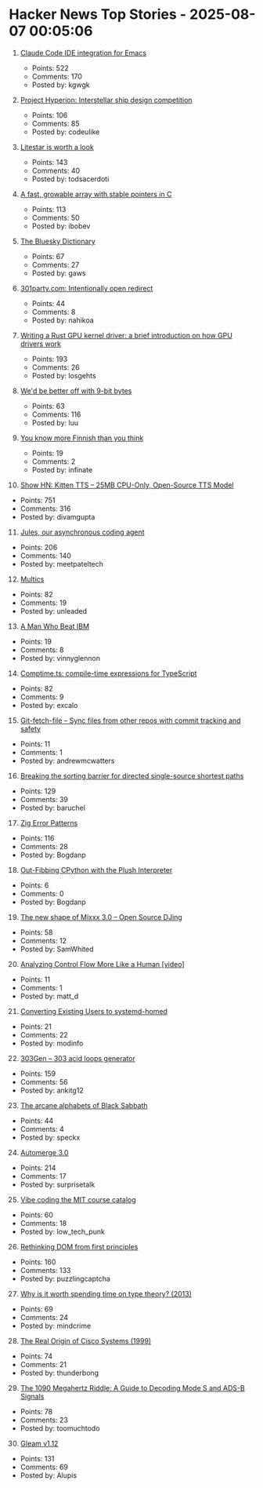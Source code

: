 # Hacker News Top Stories - 2025-08-07 00:05:06

1. [Claude Code IDE integration for Emacs](https://github.com/manzaltu/claude-code-ide.el)
   - Points: 522
   - Comments: 170
   - Posted by: kgwgk

2. [Project Hyperion: Interstellar ship design competition](https://www.projecthyperion.org)
   - Points: 106
   - Comments: 85
   - Posted by: codeulike

3. [Litestar is worth a look](https://www.b-list.org/weblog/2025/aug/06/litestar/)
   - Points: 143
   - Comments: 40
   - Posted by: todsacerdoti

4. [A fast, growable array with stable pointers in C](https://danielchasehooper.com/posts/segment_array/)
   - Points: 113
   - Comments: 50
   - Posted by: ibobev

5. [The Bluesky Dictionary](https://www.avibagla.com/blueskydictionary/)
   - Points: 67
   - Comments: 27
   - Posted by: gaws

6. [301party.com: Intentionally open redirect](https://301party.com/)
   - Points: 44
   - Comments: 8
   - Posted by: nahikoa

7. [Writing a Rust GPU kernel driver: a brief introduction on how GPU drivers work](https://www.collabora.com/news-and-blog/blog/2025/08/06/writing-a-rust-gpu-kernel-driver-a-brief-introduction-on-how-gpu-drivers-work/)
   - Points: 193
   - Comments: 26
   - Posted by: losgehts

8. [We'd be better off with 9-bit bytes](https://pavpanchekha.com/blog/9bit.html)
   - Points: 63
   - Comments: 116
   - Posted by: luu

9. [You know more Finnish than you think](https://dannybate.com/2025/08/03/you-know-more-finnish-than-you-think/)
   - Points: 19
   - Comments: 2
   - Posted by: infinate

10. [Show HN: Kitten TTS – 25MB CPU-Only, Open-Source TTS Model](https://github.com/KittenML/KittenTTS)
   - Points: 751
   - Comments: 316
   - Posted by: divamgupta

11. [Jules, our asynchronous coding agent](https://blog.google/technology/google-labs/jules-now-available/)
   - Points: 206
   - Comments: 140
   - Posted by: meetpateltech

12. [Multics](https://www.multicians.org/multics.html)
   - Points: 82
   - Comments: 19
   - Posted by: unleaded

13. [A Man Who Beat IBM](https://every.to/feeds/b0e329f3048258e8eeb7/the-man-who-beat-ibm)
   - Points: 19
   - Comments: 8
   - Posted by: vinnyglennon

14. [Comptime.ts: compile-time expressions for TypeScript](https://comptime.js.org/)
   - Points: 82
   - Comments: 9
   - Posted by: excalo

15. [Git-fetch-file – Sync files from other repos with commit tracking and safety](https://github.com/andrewmcwattersandco/git-fetch-file)
   - Points: 11
   - Comments: 1
   - Posted by: andrewmcwatters

16. [Breaking the sorting barrier for directed single-source shortest paths](https://www.quantamagazine.org/new-method-is-the-fastest-way-to-find-the-best-routes-20250806/)
   - Points: 129
   - Comments: 39
   - Posted by: baruchel

17. [Zig Error Patterns](https://glfmn.io/posts/zig-error-patterns/)
   - Points: 116
   - Comments: 28
   - Posted by: Bogdanp

18. [Out-Fibbing CPython with the Plush Interpreter](https://pointersgonewild.com/2025-08-06-out-fibbing-cpython-with-the-plush-interpreter/)
   - Points: 6
   - Comments: 0
   - Posted by: Bogdanp

19. [The new shape of Mixxx 3.0 – Open Source DJing](https://mixxx.org/news/2025-08-06-qml-project/)
   - Points: 58
   - Comments: 12
   - Posted by: SamWhited

20. [Analyzing Control Flow More Like a Human [video]](http://wonks.github.io/germane/summer2025/2025/08/06/germane.html)
   - Points: 11
   - Comments: 1
   - Posted by: matt_d

21. [Converting Existing Users to systemd-homed](https://systemd.io/CONVERTING_TO_HOMED/)
   - Points: 21
   - Comments: 22
   - Posted by: modinfo

22. [303Gen – 303 acid loops generator](https://303-gen-06a668.netlify.app/)
   - Points: 159
   - Comments: 56
   - Posted by: ankitg12

23. [The arcane alphabets of Black Sabbath](https://fontsinuse.com/uses/35835/the-arcane-alphabets-of-black-sabbath)
   - Points: 44
   - Comments: 4
   - Posted by: speckx

24. [Automerge 3.0](https://automerge.org/blog/automerge-3/)
   - Points: 214
   - Comments: 17
   - Posted by: surprisetalk

25. [Vibe coding the MIT course catalog](https://stackdiver.com/posts/vibe-coding-the-mit-course-catalog/)
   - Points: 60
   - Comments: 18
   - Posted by: low_tech_punk

26. [Rethinking DOM from first principles](https://acko.net/blog/html-is-dead-long-live-html/)
   - Points: 160
   - Comments: 133
   - Posted by: puzzlingcaptcha

27. [Why is it worth spending time on type theory? (2013)](https://math.stackexchange.com/questions/567265/why-is-it-worth-spending-time-on-type-theory)
   - Points: 69
   - Comments: 24
   - Posted by: mindcrime

28. [The Real Origin of Cisco Systems (1999)](https://www.tcracs.org/tcrwp/1origin-of-cisco/)
   - Points: 74
   - Comments: 21
   - Posted by: thunderbong

29. [The 1090 Megahertz Riddle: A Guide to Decoding Mode S and ADS-B Signals](https://books.open.tudelft.nl/home/catalog/book/11)
   - Points: 78
   - Comments: 23
   - Posted by: toomuchtodo

30. [Gleam v1.12](https://github.com/gleam-lang/gleam/blob/main/changelog/v1.12.md)
   - Points: 131
   - Comments: 69
   - Posted by: Alupis

